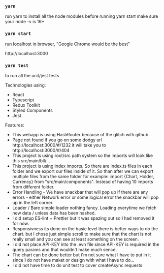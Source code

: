### `yarn`

run yarn to install all the node modules before running yarn start make sure your node -v is 16+

### `yarn start`

run localhost in browser, "Google Chrome would be the best" 

http://localhost:3000


### `yarn test`

to run all the unit/jest tests

Technologies using:

- React
- Typescript 
- Redux Toolkit
- Styled Components
- Jest

Features: 
- This webapp is using HashRouter because of the glitch with github
- Page not found if you go on some dodgy url http://localhost:3000/#/1232 it will take you to http://localhost:3000/#/404
- This project is using root/src path system so the imports will look like this src/main/bll/...
- This project is using index imports. So there are index.ts files in each folder and we export our files inside of it. So than after we can export multiple    files from the same folder for example: import {Chart, Holder, Currency} from "src/main/components". Instead of having 10 imports from different folder.
- Error Handling - We have snackbar that will pop up if there are any errors - either Network error or some logical error the snackbar will pop up in the left corner.
- Loader / Bare simple loader nothing fancy. Loading everytime we fetch new data / unless data has been hashed.
- I did setup ES-lint + Prettier but it was spazing out so I had removed it for now.
- Responsivness its done on the basic level there is better ways to do the chart. but I chose just simple scroll to make sure that the chart is not really small and you can see at least something on the screen.
- I did not place API-KEY into the .evn file since API-KEY is required in the query params and that wouldn't make much sence.
- The chart can be done better but i'm not sure what I have to put in it since I do not have maket or design with what I have to do...
- I did not have time to do unit test to cover createAsync requests